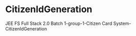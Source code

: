 # CitizenIdGeneration
JEE FS Full Stack 2.0 Batch 1-group-1-Citizen Card System-CitizenIdGeneration
